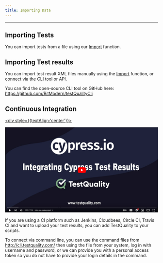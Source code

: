 ```yaml
---
title: Importing Data
---
```



---
## Importing Tests

You can import tests from a file using our [Import](importing) function.

## Importing Test results
You can import test result XML files manually using the [Import](importing) function, or connect via the CLI tool or API.

You can find the open-source CLI tool on GitHub here: https://github.com/BitModern/testQualityCli

## Continuous Integration

<a href="https://www.youtube.com/watch?v=-pVzAUUtpcI"> <div style={{textAlign:'center'}}>

![image](img/img_48.png)

</div></a>



If you are using a CI platform such as Jenkins, Cloudbees, Circle CI, Travis CI and want to upload your test results, you can add TestQuality to your scripts.

To connect via command line, you can use the command files from http://cli.testquality.com/ then using the file from your system, log in with username and password, or we can provide you with a personal access token so you do not have to provide your login details in the command.



